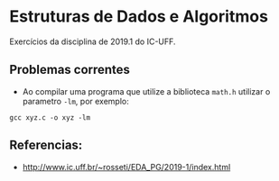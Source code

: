 # Estruturas de Dados e Algoritmos

Exercícios da disciplina de 2019.1 do IC-UFF.


## Problemas correntes

* Ao compilar uma programa que utilize a biblioteca `math.h` utilizar o parametro `-lm`, por exemplo:
```
gcc xyz.c -o xyz -lm
```

## Referencias:
* http://www.ic.uff.br/~rosseti/EDA_PG/2019-1/index.html 